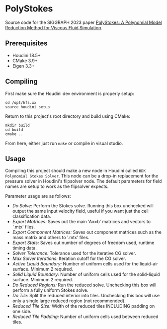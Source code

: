 # PolyStokes

Source code for the SIGGRAPH 2023 paper [PolyStokes: A Polynomial Model Reduction Method for Viscous Fluid Simulation](https://jpanuelos.com/publications/PolyStokes.html). 

## Prerequisites

* Houdini 18.5+
* CMake 3.9+
* Eigen 3.3+

## Compiling

First make sure the Houdini dev environment is properly setup:
```
cd /opt/hfs.xx
source houdini_setup
```

Return to this project's root directory and build using CMake:
```
mkdir build
cd build
cmake ..
```

From here, either just run `make` or compile in visual studio.

## Usage

Compiling this project should make a new node in Houdini called `HDK Polynomial Stokes Solver`.
This node can be a drop-in replacement for the pressure solver in Houdini's flipsolver node. The default parameters for field names are setup to work as the flipsolver expects.

Parameter usage are as follows:
* *Do Solve:* Perform the Stokes solve. Running this box unchecked will output the same input velocity field, useful if you want just the cell classification data.
* *Export Matrices:* Saves out the main 'Ax=b' matrices and vectors to '.mtx' files.
* *Export Component Matrices:* Saves out component matrices such as the mass matrix and others to '.mtx' files.
* *Export Stats:* Saves out number of degrees of freedom used, runtime timing data.
* *Solver Tolerance:* Tolerance used for the iterative CG solver.
* *Max Solver Iterations:* Iteration cutoff for the CG solver.
* *Active Liquid Boundary:* Number of uniform cells used for the liquid-air surface. Minimum 2 required.
* *Solid Liquid Boundary:* Number of uniform cells used for the solid-liquid surface. Minimum 2 required.
* *Do Reduced Regions:* Run the reduced solve. Unchecking this box will perform a fully uniform Stokes solve.
* *Do Tile:* Split the reduced interior into tiles. Unchecking this box will use only a single large reduced region (not recommended).
* *Reduced Tile Size:* Width of the reduced tiles INCLUDING padding on one side.
* *Reduced Tile Padding:* Number of uniform cells used between reduced tiles.